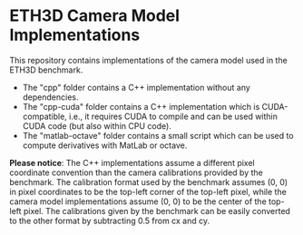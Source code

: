 # ETH3D Camera Model Implementations #

This repository contains implementations of the camera model used in the ETH3D
benchmark.

* The "cpp" folder contains a C++ implementation without any dependencies.
* The "cpp-cuda" folder contains a C++ implementation which is CUDA-compatible,
  i.e., it requires CUDA to compile and can be used within CUDA code (but
  also within CPU code).
* The "matlab-octave" folder contains a small script which can be used to
  compute derivatives with MatLab or octave.

**Please notice**: The C++ implementations assume a different pixel coordinate
convention than the camera calibrations provided by the benchmark. The
calibration format used by the benchmark assumes (0, 0) in pixel coordinates to
be the top-left corner of the top-left pixel, while the camera model
implementations assume (0, 0) to be the center of the top-left pixel. The
calibrations given by the benchmark can be easily converted to the other format
by subtracting 0.5 from cx and cy.
